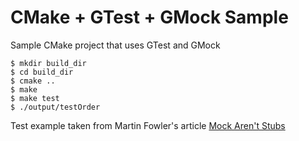 # CMake + GTest + GMock Sample

Sample CMake project that uses GTest and GMock

```shell
$ mkdir build_dir
$ cd build_dir
$ cmake ..
$ make
$ make test
$ ./output/testOrder
```

Test example taken from Martin Fowler's article [Mock Aren't Stubs](http://martinfowler.com/articles/mocksArentStubs.html)
